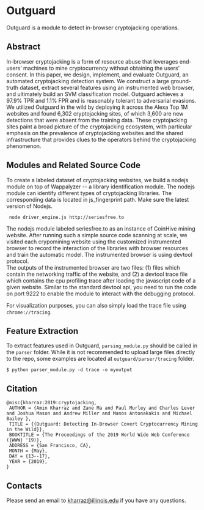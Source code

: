 
# Outguard 
Outguard is a module to detect in-browser cryptojacking operations. 

## Abstract

In-browser cryptojacking is a form of resource abuse that leverages end-users’ machines to mine cryptocurrency without obtaining the users’ consent. In this paper, we design, implement, and evaluate
Outguard, an automated cryptojacking detection system. We construct a large ground-truth dataset, extract several features using an instrumented web browser, and ultimately build an SVM classification model.
Outguard achieves a 97.9% TPR and 1.1% FPR and is reasonably
tolerant to adversarial evasions. We utilized Outguard in the wild
by deploying it across the Alexa Top 1M websites and found 6,302
cryptojacking sites, of which 3,600 are new detections that were absent from the training data. These cryptojacking sites paint a broad picture of the cryptojacking ecosystem, with particular emphasis on
the prevalence of cryptojacking websites and the shared infrastructure that provides clues to the operators behind the cryptojacking phenomenon.


## Modules and Related Source Code

To create a labeled dataset of cryptojacking websites, we build a nodejs module on top of Wappalyzer -- a library identification module. 
The nodejs module can identify different types of cryptojacking libraries. The corresponding data is located in js_fingerprint path. Make sure the latest version of Nodejs. 

```
 node driver_engine.js http://seriesfree.to
```
The nodejs module labeled seriesfree.to as an instance of CoinHive mining website. After running such a simple source code 
scanning at scale, we visited each crypomining website using the  customized instrumented browser to record the interaction of the libraries with browser resources and train the automatic model. The instrumented browser is using devtool protocol.   
The outputs of the instrumented browser are two 
files: (1) files which contain the networking traffic of the website, and (2) a devtool trace file which contains the 
cpu profiling trace after loading the javascript code of a given website. 
Similar to the standard devtool api, you need to run the code on port 9222 to enable the module to interact with the debugging protocol. 

For visualization purposes, you can also simply load the trace file using ```chrome://tracing```. 

## Feature Extraction 
To extract features used in Outguard, ```parsing_module.py``` should be called in the ```parser``` folder. 
While it is not recommended to upload large files directly to the repo, some examples are
located at ```outguard/parser/tracing``` folder. 

``` 
$ python parser_module.py -d trace -o myoutput 

``` 




## Citation 
```
@misc{kharraz:2019:cryptojacking,
 AUTHOR = {Amin Kharraz and Zane Ma and Paul Murley and Charles Lever and Joshua Mason and Andrew Miller and Manos Antonakakis and Michael Bailey },
 TITLE = {{Outguard: Detecting In-Browser Covert Cryptocurrency Mining in the Wild}},
 BOOKTITLE = {The Proceedings of the 2019 World Wide Web Conference ({WWW} '19)},
 ADDRESS = {San Francisco, CA},
 MONTH = {May},
 DAY = {13--17},
 YEAR = {2019},
}
```
## Contacts
Please send an email to kharraz@illinois.edu if you have any questions. 

